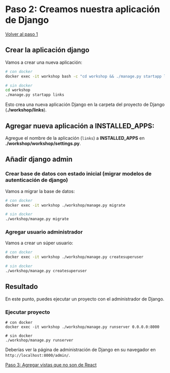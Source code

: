 # Paso 2: Creamos nuestra aplicación de Django

[Volver al paso 1](/es/step1_create_project)

## Crear la aplicación django
Vamos a crear una nueva aplicación:

```bash
# con docker
docker exec -it workshop bash -c "cd workshop && ./manage.py startapp links"

# sin docker
cd workshop
./manage.py startapp links
```
Esto crea una nueva aplicación Django en la carpeta del proyecto de Django (__./workshop/links__).

## Agregar nueva aplicación a INSTALLED_APPS:
Agregue el nombre de la aplicación (`links`) a **INSTALLED_APPS** en __./workshop/workshop/settings.py__.

## Añadir django admin

### Crear base de datos con estado inicial (migrar modelos de autenticación de django)
Vamos a migrar la base de datos:
```bash
# con docker
docker exec -it workshop ./workshop/manage.py migrate

# sin docker
./workshop/manage.py migrate
```

### Agregar usuario administrador
Vamos a crear un súper usuario:
```bash
# con docker
docker exec -it workshop ./workshop/manage.py createsuperuser

# sin docker
./workshop/manage.py createsuperuser
```

## Resultado
En este punto, puedes ejecutar un proyecto con el administrador de Django.

### Ejecutar proyecto
```
# con docker
docker exec -it workshop ./workshop/manage.py runserver 0.0.0.0:8000

# sin docker
./workshop/manage.py runserver
```

Deberías ver la página de administración de Django en su navegador en `http://localhost:8000/admin/`.

[Paso 3: Agregar vistas que no son de React](/es/step3_add_non_react_views)

